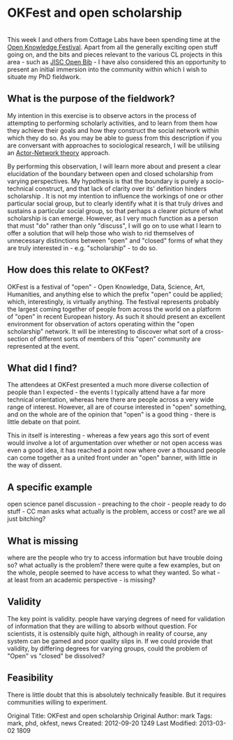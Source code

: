 <div class="hero-unit">
<h1>OKFest and open scholarship</h1>
<p><br >This week I and others from Cottage Labs have been spending time at the <a href="http://www.okfestival.org">Open Knowledge Festival</a>. Apart from all the generally exciting open stuff going on, and the bits and pieces relevant to the various CL projects in this area - such as <a href="/projects/jiscopenbib2">JISC Open Bib</a> - I have also considered this an opportunity to present an initial immersion into the community within which I wish to situate my PhD fieldwork.</p>
</div>

## What is the purpose of the fieldwork?

My intention in this exercise is to observe actors in the process of attempting to performing scholarly activities, and to learn from them how they achieve their goals and how they construct the social network within which they do so. As you may be able to guess from this description if you are conversant with approaches to sociological research, I will be utilising an [Actor-Network theory](http://en.wikipedia.org/wiki/Actor%E2%80%93network_theory) approach.

By performing this observation, I will learn more about and present a clear elucidation of the boundary between open and closed scholarship from varying perspectives. My hypothesis is that the boundary is purely a socio-technical construct, and that lack of clarity over its' definition hinders scholarship . It is not my intention to influence the workings of one or other particular social group, but to clearly identify what it is that truly drives and sustains a particular social group, so that perhaps a clearer picture of what scholarship is can emerge. However, as I very much function as a person that must "do" rather than only "discuss", I will go on to use what I learn to offer a solution that will help those who wish to rid themselves of unnecessary distinctions between "open" and "closed" forms of what they are truly interested in - e.g. "scholarship" - to do so.

## How does this relate to OKFest?

OKFest is a festival of "open" - Open Knowledge, Data, Science, Art, Humanities, and anything else to which the prefix "open" could be applied; which, interestingly, is virtually anything. The festival represents probably the largest coming together of people from across the world on a platform of "open" in recent European history. As such it should present an excellent environment for observation of actors operating within the "open scholarship" network. It will be interesting to discover what sort of a cross-section of different sorts of members of this "open" community are represented at the event.

## What did I find?

The attendees at OKFest presented a much more diverse collection of people than I expected - the events I typically attend have a far more technical orientation, whereas here there are people across a very wide range of interest. However, all are of course interested in "open" something, and on the whole are of the opinion that "open" is a good thing - there is little debate on that point.

This in itself is interesting - whereas a few years ago this sort of event would involve a lot of argumentation over whether or not open access was even a good idea, it has reached a point now where over a thousand people can come together as a united front under an "open" banner, with little in the way of dissent.

## A specific example

open science panel discussion - preaching to the choir - people ready to do stuff - CC man asks what actually is the problem, access or cost? are we all just bitching?

## What is missing

where are the people who try to access information but have trouble doing so? what actually is the problem? there were quite a few examples, but on the whole, people seemed to have access to what they wanted. So what - at least from an academic perspective - is missing?

## Validity

The key point is validity. people have varying degrees of need for validation of information that they are willing to absorb without question. For scientists, it is ostensibly quite high, although in reality of course, any system can be gamed and poor quality slips in. If we could provide that validity, by differing degrees for varying groups, could the problem of "Open" vs "closed" be dissolved?

## Feasibility

There is little doubt that this is absolutely technically feasible. But it requires communities willing to experiment.



Original Title: OKFest and open scholarship
Original Author: mark
Tags: mark, phd, okfest, news
Created: 2012-09-20 1249
Last Modified: 2013-03-02 1809
